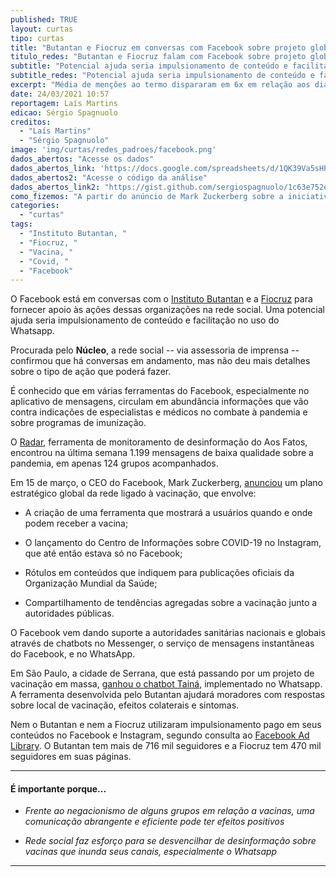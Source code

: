 ```yaml
---
published: TRUE
layout: curtas
tipo: curtas
title: "Butantan e Fiocruz em conversas com Facebook sobre projeto global de vacinação"
titulo_redes: "Butantan e Fiocruz falam com Facebook sobre projeto global de vacinação"
subtitle: "Potencial ajuda seria impulsionamento de conteúdo e facilitação no uso do Whatsapp"
subtitle_redes: "Potencial ajuda seria impulsionamento de conteúdo e facilitação no uso do Whatsapp"
excerpt: "Média de menções ao termo dispararam em 6x em relação aos dias anteriores"
date: 24/03/2021 10:57
reportagem: Laís Martins
edicao: Sérgio Spagnuolo
creditos:
  - "Laís Martins"
  - "Sérgio Spagnuolo"
image: 'img/curtas/redes_padroes/facebook.png'
dados_abertos: "Acesse os dados"
dados_abertos_link: 'https://docs.google.com/spreadsheets/d/1QK39Va5sHPc-6eprVB0fqrO3CZ5AD_Zoj3vFGXy-2g0/edit?usp=sharing'
dados_abertos2: "Acesse o código da análise"
dados_abertos_link2: "https://gist.github.com/sergiospagnuolo/1c63e752ee8bdac1cdb8a7a307761316"
como_fizemos: "A partir do anúncio de Mark Zuckerberg sobre a iniciativa do Facebook, o Núcleo procurou a assessoria de imprensa do Facebook para saber sobre planos para o Brasil."
categories:
  - "curtas"
tags:
  - "Instituto Butantan, "
  - "Fiocruz, "
  - "Vacina, "
  - "Covid, "
  - "Facebook"
---
```


O Facebook está em conversas com o [Instituto Butantan](https://www.butantan.gov.br/) e a [Fiocruz](https://portal.fiocruz.br/) para fornecer apoio às ações dessas organizações na rede social. Uma potencial ajuda seria impulsionamento de conteúdo e facilitação no uso do Whatsapp.

Procurada pelo **Núcleo**, a rede social -- via assessoria de imprensa -- confirmou que há conversas em andamento, mas não deu mais detalhes sobre o tipo de ação que poderá fazer.

É conhecido que em várias ferramentas do Facebook, especialmente no aplicativo de mensagens, circulam em abundância informações que vão contra indicações de especialistas e médicos no combate à pandemia e sobre programas de imunização.

O [Radar](https://www.aosfatos.org/radar/#!/whatsapp?coronavirus), ferramenta de monitoramento de desinformação do Aos Fatos, encontrou na última semana 1.199 mensagens de baixa qualidade sobre a pandemia, em apenas 124 grupos acompanhados.

Em 15 de março, o CEO do Facebook, Mark Zuckerberg, [anunciou](https://www.facebook.com/zuck/posts/10112840211919181) um plano estratégico global da rede ligado à vacinação, que envolve:

-   A criação de uma ferramenta que mostrará a usuários quando e onde podem receber a vacina;

-   O lançamento do Centro de Informações sobre COVID-19 no Instagram, que até então estava só no Facebook;

-   Rótulos em conteúdos que indiquem para publicações oficiais da Organização Mundial da Saúde;

-   Compartilhamento de tendências agregadas sobre a vacinação junto a autoridades públicas.

O Facebook vem dando suporte a autoridades sanitárias nacionais e globais através de chatbots no Messenger, o serviço de mensagens instantâneas do Facebook, e no WhatsApp.

Em São Paulo, a cidade de Serrana, que está passando por um projeto de vacinação em massa, [ganhou o chatbot Tainá](https://www1.folha.uol.com.br/equilibrioesaude/2021/02/ferramenta-de-assistencia-virtual-vai-ajudar-moradores-de-serrana-no-interior-de-sp-durante-vacinacao.shtml), implementado no Whatsapp. A ferramenta desenvolvida pelo Butantan ajudará moradores com respostas sobre local de vacinação, efeitos colaterais e sintomas.

Nem o Butantan e nem a Fiocruz utilizaram impulsionamento pago em seus conteúdos no Facebook e Instagram, segundo consulta ao [Facebook Ad Library](https://www.facebook.com/ads/library/?active_status=all&ad_type=political_and_issue_ads&country=BR). O Butantan tem mais de 716 mil seguidores e a Fiocruz tem 470 mil seguidores em suas páginas.

---

#### É importante porque...

- *Frente ao negacionismo de alguns grupos em relação a vacinas, uma comunicação abrangente e eficiente pode ter efeitos positivos*

- *Rede social faz esforço para se desvencilhar de desinformação sobre vacinas que inunda seus canais, especialmente o Whatsapp*

---
